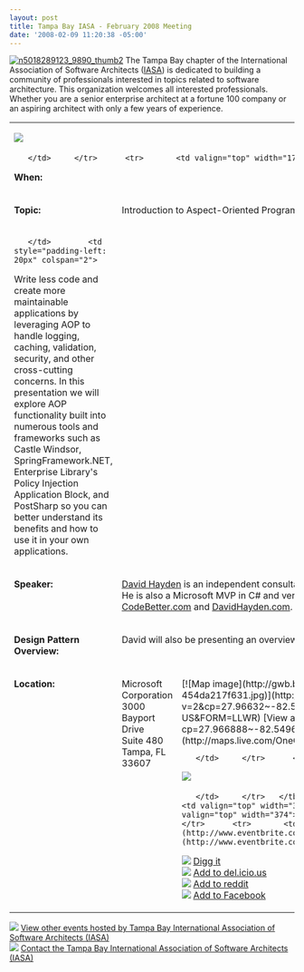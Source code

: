 ```yaml
---
layout: post
title: Tampa Bay IASA - February 2008 Meeting
date: '2008-02-09 11:20:38 -05:00'
---
```


[![n5018289123_9890_thumb2](http://gwb.blob.core.windows.net/sdorman/WindowsLiveWriter/TampaBayIASAFebruary2008Meeting_9EC6/n5018289123_9890_thumb2_thumb.jpg)](http://gwb.blob.core.windows.net/sdorman/WindowsLiveWriter/TampaBayIASAFebruary2008Meeting_9EC6/n5018289123_9890_thumb2_2.jpg) The Tampa Bay chapter of the International Association of Software Architects ([IASA](http://www.iasahome.org/web/home/home)) is dedicated to building a community of professionals interested in topics related to software architecture. This organization welcomes all interested professionals. Whether you are a senior enterprise architect at a fortune 100 company or an aspiring architect with only a few years of experience.       

  <table cellspacing="0" cellpadding="2" width="740" border="0"><tbody>     <tr>       <td valign="top" colspan="3">         

[![](http://www.eventbrite.com/img/button/register_blue.gif)](http://www.eventbrite.com/event/89620056/sdorman)    

       </td>     </tr>      <tr>       <td valign="top" width="175">         

**When:**
       </td>        <td valign="top" colspan="2">         

2/28/2008 6:30 PM - 8:30 PM
       </td>     </tr>      <tr>       <td valign="top" width="175">         

**Topic:**
       </td>        <td valign="top" colspan="2">         

Introduction to Aspect-Oriented Programming (AOP)
       </td>     </tr>      <tr>       <td valign="top" width="175">         

       </td>        <td style="padding-left: 20px" colspan="2">         

Write less code and create more maintainable applications by leveraging AOP to handle logging, caching, validation, security, and other cross-cutting concerns. In this presentation we will explore AOP functionality built into numerous tools and frameworks such as Castle Windsor, SpringFramework.NET, Enterprise Library's Policy Injection Application Block, and PostSharp so you can better understand its benefits and how to use it in your own applications.
       </td>     </tr>      <tr>       <td valign="top" width="175">         

**Speaker:**
       </td>        <td valign="top" colspan="2">         

[David Hayden](http://www.davidhayden.com/) is an independent consultant in Sarasota, Florida specializing in ASP.NET web applications using Microsoft's patterns and practices. He is also a Microsoft MVP in C# and very active in the Enterprise Library and Software Factory communities. He runs two active blogs at [CodeBetter.com](http://www.codebetter.com/) and [DavidHayden.com](http://www.davidhayden.com/).
       </td>     </tr>      <tr>       <td valign="top" width="175">         

**Design Pattern Overview:**
       </td>        <td valign="top" colspan="2">         

David will also be presenting an overview of the Factory pattern.
       </td>     </tr>      <tr>       <td valign="top" width="175">         

**Location:**
       </td>        <td valign="top" width="250">         

Microsoft Corporation              
3000 Bayport Drive               
Suite 480               
Tampa, FL 33607 
       </td>        <td valign="top">         

<div class="wlWriterSmartContent" id="scid:84E294D0-71C9-4bd0-A0FE-95764E0368D9:fafe0254-cc61-4202-94a3-eacbed2d41d1" style="padding-right: 0px; display: inline; padding-left: 0px; padding-bottom: 0px; margin: 0px; padding-top: 0px">[![Map image](http://gwb.blob.core.windows.net/sdorman/WindowsLiveWriter/TampaBayIASAFebruary2008Meeting_9EC6/map-454da217f631.jpg)](http://maps.live.com/default.aspx?v=2&cp=27.96632~-82.54968&lvl=15&style=r&scene=9531687&sp=aN.27.96704_-82.54985_Untitled%2520pushpin_&mkt=en-US&FORM=LLWR)</div>              
[View a larger map](http://maps.live.com/default.aspx?cp=27.966888~-82.549685&lvl=14&style=r&v=2&sp=Point.27.966888_-82.549685_Microsoft+Corp)               
[View 1-Click Directions](http://maps.live.com/OneClickDirections.aspx?mkt=en-us&rtp=~pos.27.968023982861645_-82.549467086792&FORM=LLMP)           

       </td>     </tr>      <tr>       <td valign="top" colspan="3">         

[![](http://www.eventbrite.com/img/button/register_blue.gif)](http://www.eventbrite.com/event/89620056/sdorman)    

       </td>     </tr>   </tbody></table>  <table cellspacing="0" cellpadding="2" width="680" border="0"><tbody>     <tr>       <td valign="top" width="304">![](http://www.eventbrite.com/img/icon/friends.gif) **Share this event**</td>        <td valign="top" width="374">![](http://www.eventbrite.com/img/icon/rss.png) **Subscribe to future event notifications**</td>     </tr>      <tr>       <td valign="top" width="329">[![](http://www.eventbrite.com/img/icon/friends.gif)](http://www.eventbrite.com/invitefriend?eid=89609023) [Email to friends & colleagues](http://www.eventbrite.com/invitefriend?eid=89620056)             
[![](http://www.eventbrite.com/img/icon/digg.png)](http://digg.com/submit?phase=2&url=http%3A%2F%2Fwww.eventbrite.com%2Fevent%2F89609023&title=January+2008+Meeting) [Digg it](http://digg.com/submit?phase=2&url=http%3A%2F%2Fwww.eventbrite.com%2Fevent%2F89620056&title=Febraury+2008+Meeting)             
[![](http://www.eventbrite.com/img/icon/delicious.png)](http://del.icio.us/post?url=http%3A%2F%2Fwww.eventbrite.com%2Fevent%2F89609023&title=January+2008+Meeting) [Add to del.icio.us](http://del.icio.us/post?url=http%3A%2F%2Fwww.eventbrite.com%2Fevent%2F89620056&title=February+2008+Meeting)             
[![](http://www.eventbrite.com/img/icon/reddit.png)](http://reddit.com/submit?url=http%3A%2F%2Fwww.eventbrite.com%2Fevent%2F89609023&title=January+2008+Meeting) [Add to reddit](http://reddit.com/submit?url=http%3A%2F%2Fwww.eventbrite.com%2Fevent%2F89620056&title=February+2008+Meeting)             
[![](http://www.eventbrite.com/img/icon/facebook.png)](http://www.facebook.com/sharer.php?u=http%3A%2F%2Fwww.eventbrite.com%2Fevent%2F89609023&t=January+2008+Meeting) [Add to Facebook](http://www.facebook.com/sharer.php?u=http%3A%2F%2Fwww.eventbrite.com%2Fevent%2F89620056&t=February+2008+Meeting)</td>        <td valign="top" width="390">[![](http://www.eventbrite.com/img/icon/xml_icon.gif)](http://www.eventbrite.com/rest/organizer_list_events/47777115) [View XML Feed](http://www.eventbrite.com/rest/organizer_list_events/47777115)             
[![](http://www.eventbrite.com/img/icon/rss.png)](http://www.eventbrite.com/rss/organizer_list_events/47777115) [Subscribe to RSS Feed](http://www.eventbrite.com/rss/organizer_list_events/47777115)             
[![](http://www.eventbrite.com/img/icon/atom.png)](http://www.eventbrite.com/atom/organizer_list_events/47777115) [Subscribe to Atom Feed](http://www.eventbrite.com/atom/organizer_list_events/47777115)             
[![](http://www.eventbrite.com/img/icon/google.png)](http://fusion.google.com/add?feedurl=http%3A%2F%2Fwww.eventbrite.com%2Fatom%2Forganizer_list_events%2F47777115) [Add to Google](http://fusion.google.com/add?feedurl=http%3A%2F%2Fwww.eventbrite.com%2Fatom%2Forganizer_list_events%2F47777115)             
[![](http://www.eventbrite.com/img/icon/yahoo.png)](http://add.my.yahoo.com/rss?url=http%3A%2F%2Fwww.eventbrite.com%2Frss%2Forganizer_list_events%2F47777115) [Add to My Yahoo!](http://add.my.yahoo.com/rss?url=http%3A%2F%2Fwww.eventbrite.com%2Frss%2Forganizer_list_events%2F47777115)             
[![](http://www.eventbrite.com/img/icon/aol.png)](http://feeds.my.aol.com/add.jsp?url=http%3A%2F%2Fwww.eventbrite.com%2Fatom%2Forganizer_list_events%2F47777115) [Add to My AOL](http://feeds.my.aol.com/add.jsp?url=http%3A%2F%2Fwww.eventbrite.com%2Fatom%2Forganizer_list_events%2F47777115)             
[![](http://www.eventbrite.com/img/icon/msn.png)](http://my.msn.com/addtomymsn.armx?id=rss&ut=http%3A%2F%2Fwww.eventbrite.com%2Frss%2Forganizer_list_events%2F47777115&ru=http%3A%2F%2Fwww.eventbrite.com) [Add to My MSN](http://my.msn.com/addtomymsn.armx?id=rss&ut=http%3A%2F%2Fwww.eventbrite.com%2Frss%2Forganizer_list_events%2F47777115&ru=http%3A%2F%2Fwww.eventbrite.com) </td>     </tr>   </tbody></table>  

[![](http://www.eventbrite.com/img/icon/calendar2.gif)](http://www.eventbrite.com/org/47777115?s=885210) [View other events hosted by Tampa Bay International Association of Software Architects (IASA)](http://www.eventbrite.com/org/47777115?s=885210)       
[![](http://www.eventbrite.com/img/icon/contact.gif)](http://www.eventbrite.com/contactorganizer?eid=89609023) [Contact the Tampa Bay International Association of Software Architects (IASA)](http://www.eventbrite.com/contactorganizer?eid=89620056)
